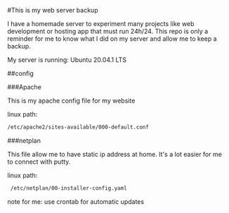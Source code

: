 #This is my web server backup

I have a homemade server to experiment many projects like web 
development or hosting app that must run 24h/24. This repo is 
only a reminder for me to know what I did on my server and allow
me to keep a backup. 

My server is running: Ubuntu 20.04.1 LTS

##config

###Apache

This is my apache config file for my website

linux path:

```bash
/etc/apache2/sites-available/000-default.conf
```

###netplan

This file allow me to have static ip address at home. It's a lot easier
for me to connect with putty.

linux path:

```bash
 /etc/netplan/00-installer-config.yaml
```

note for me:
use crontab for automatic updates
